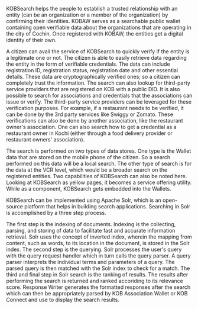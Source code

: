 KOBSearch helps the people to establish a trusted relationship with an entity (can be an organization or a member of the organization) by confirming their identities. KOBAW serves as a searchable public wallet containing open verifiable data about the organizations that are operating in the city of Cochin. Once registered with KOBAW, the entities get a digital identity of their own. 

A citizen can avail the service of KOBSearch to quickly verify if the entity is a legitimate one or not. The citizen is able to easily retrieve data regarding the entity in the form of verifiable credentials. The data can include registration ID, registration status, registration date and other essential details. These data are cryptographically verified ones; so a citizen can completely trust the information. The search can also lookup for third-party service providers that are registered on KOB with a public DID. It is also possible to search for associations and credentials that the associations can issue or verify. The third-party service providers can be leveraged for these verification purposes. For example, if a restaurant needs to be verified, it can be done by the 3rd party services like Swiggy or Zomato. These verifications can also be done by another association, like the restaurant owner's association. One can also search how to get a credential as a restaurant owner in Kochi (either through a food delivery provider or restaurant owners' association).

The search is performed on two types of data stores. One type is the Wallet data that are stored on the mobile phone of the citizen. So a search performed on this data will be a local search. The other type of search is for the data at the VCR level, which would be a broader search on the registered entities. Two capabilities of KOBSearch can also be noted here. Looking at KOBSearch as yellow pages, it becomes a service offering utility. While as a component, KOBSearch gets embedded into the Wallets.

KOBSearch can be implemented using Apache Solr, which is an open-source platform that helps in building search applications. Searching in Solr is accomplished by a three step process. 

The first step is the indexing of documents. Indexing is the collecting, parsing, and storing of data to facilitate fast and accurate information retrieval. Solr uses the concept of inverted index, wherein the mapping from content, such as words, to its location in the document, is stored in the Solr index. The second step is the querying. Solr processes the user's query with the query request handler which in turn calls the query parser. A query parser interprets the individual terms and parameters of a query. The parsed query is then matched with the Solr index to check for a match. The third and final step in Solr search is the ranking of results. The results after performing the search is returned and ranked accoriding to its relevance score. Response Writer generates the formatted responses after the search which can then be appropriately parsed by KOB Association Wallet or KOB Connect and use to display the search results.